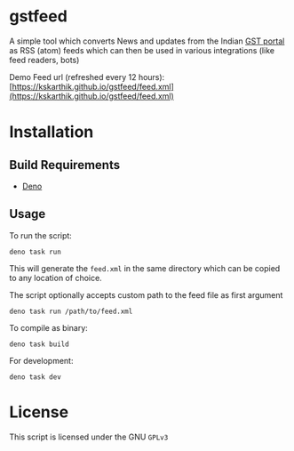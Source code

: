 # gstfeed

A simple tool which converts News and updates from the Indian
[GST portal](https://gst.gov.in) as RSS (atom) feeds which can then be used in
various integrations (like feed readers, bots)

Demo Feed url (refreshed every 12 hours):
[https://kskarthik.github.io/gstfeed/feed.xml](https://kskarthik.github.io/gstfeed/feed.xml)

# Installation

## Build Requirements

- [Deno](https://deno.com)

## Usage

To run the script:

```
deno task run
```

This will generate the `feed.xml` in the same directory which can be copied to
any location of choice.

The script optionally accepts custom path to the feed file as first argument

```
deno task run /path/to/feed.xml
```

To compile as binary:

```
deno task build
```

For development:

```
deno task dev
```

# License

This script is licensed under the GNU `GPLv3`
